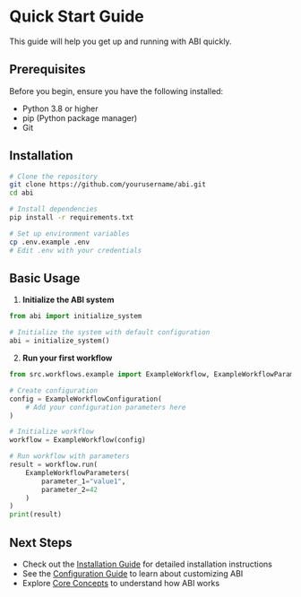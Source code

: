 # Quick Start Guide

This guide will help you get up and running with ABI quickly.

## Prerequisites

Before you begin, ensure you have the following installed:
- Python 3.8 or higher
- pip (Python package manager)
- Git

## Installation

```bash
# Clone the repository
git clone https://github.com/yourusername/abi.git
cd abi

# Install dependencies
pip install -r requirements.txt

# Set up environment variables
cp .env.example .env
# Edit .env with your credentials
```

## Basic Usage

1. **Initialize the ABI system**

```python
from abi import initialize_system

# Initialize the system with default configuration
abi = initialize_system()
```

2. **Run your first workflow**

```python
from src.workflows.example import ExampleWorkflow, ExampleWorkflowParameters, ExampleWorkflowConfiguration

# Create configuration
config = ExampleWorkflowConfiguration(
    # Add your configuration parameters here
)

# Initialize workflow
workflow = ExampleWorkflow(config)

# Run workflow with parameters
result = workflow.run(
    ExampleWorkflowParameters(
        parameter_1="value1",
        parameter_2=42
    )
)
print(result)
```

## Next Steps

- Check out the [Installation Guide](installation.md) for detailed installation instructions
- See the [Configuration Guide](configuration.md) to learn about customizing ABI
- Explore [Core Concepts](../concepts/architecture.md) to understand how ABI works 